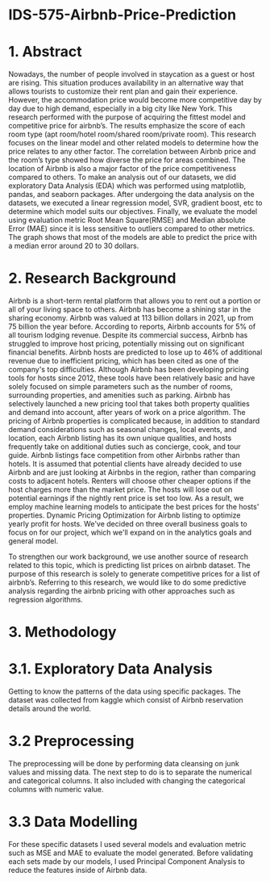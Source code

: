 # IDS-575-Airbnb-Price-Prediction

# 1. Abstract

Nowadays, the number of people involved in staycation as a guest or host are rising. This situation produces availability in an alternative way that allows tourists to customize their rent plan and gain their experience. However, the accommodation price would become more competitive day by day due to high demand, especially in a big city like New York. This research performed with the purpose of acquiring the fittest model and competitive price for airbnb’s. The results emphasize the score of each room type (apt room/hotel room/shared room/private room). This research focuses on the linear model and other related models to determine how the price relates to any other factor. The correlation between Airbnb price and the room’s type showed how diverse the price for areas combined. The location of Airbnb is also a major factor of the price competitiveness compared to others. To make an analysis out of our datasets, we did exploratory Data Analysis (EDA) which was performed using matplotlib, pandas, and seaborn packages. After undergoing the data analysis on the datasets, we executed a linear regression model, SVR, gradient boost, etc to determine which model suits our objectives. Finally,  we evaluate the model using evaluation metric Root Mean Square(RMSE) and Median absolute Error (MAE) since it is less sensitive to outliers compared to other metrics.  The graph shows that most of the models are able to predict the price with a median error around 20 to 30 dollars.

# 2. Research Background

Airbnb is a short-term rental platform that allows you to rent out a portion or all of your living space to others. Airbnb has become a shining star in the sharing economy. Airbnb was valued at 113 billion dollars in 2021, up from 75 billion the year before. According to reports, Airbnb accounts for 5% of all tourism lodging revenue. Despite its commercial success, Airbnb has struggled to improve host pricing, potentially missing out on significant financial benefits. Airbnb hosts are predicted to lose up to 46% of additional revenue due to inefficient pricing, which has been cited as one of the company's top difficulties.
Although Airbnb has been developing pricing tools for hosts since 2012, these tools have been relatively basic and have solely focused on simple parameters such as the number of rooms, surrounding properties, and amenities such as parking. Airbnb has selectively launched a new pricing tool that takes both property qualities and demand into account, after years of work on a price algorithm. The pricing of Airbnb properties is complicated because, in addition to standard demand considerations such as seasonal changes, local events, and location, each Airbnb listing has its own unique qualities, and hosts frequently take on additional duties such as concierge, cook, and tour guide.
Airbnb listings face competition from other Airbnbs rather than hotels. It is assumed that potential clients have already decided to use Airbnb and are just looking at Airbnbs in the region, rather than comparing costs to adjacent hotels. Renters will choose other cheaper options if the host charges more than the market price. The hosts will lose out on potential earnings if the nightly rent price is set too low. As a result, we employ machine learning models to anticipate the best prices for the hosts' properties. Dynamic Pricing Optimization for Airbnb listing to optimize yearly profit for hosts. We've decided on three overall business goals to focus on for our project, which we'll expand on in the analytics goals and general model.

To strengthen our work background, we use another source of research related to this topic, which is predicting list prices on airbnb dataset. The purpose of this research is solely to generate competitive prices for a list of airbnb’s. Referring to this research, we would like to do some predictive analysis regarding the airbnb pricing with other approaches such as regression algorithms.

# 3. Methodology

# 3.1. Exploratory Data Analysis
Getting to know the patterns of the data using specific packages. The dataset was collected from kaggle which consist of Airbnb reservation details around the world.

# 3.2 Preprocessing
The preprocessing will be done by performing data cleansing on junk values and missing data. The next step to do is to separate the numerical and categorical columns. It also included with changing the categorical columns with numeric value.

# 3.3 Data Modelling
For these specific datasets I used several models and evaluation metric such as MSE and MAE to evaluate the model generated. Before validating each sets made by our models, I used Principal Component Analysis to reduce the features inside of Airbnb data.

